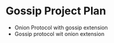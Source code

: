 # Gossip Project Plan

* Onion Protocol with gossip extension
* Gossip protocol wit onion extension

